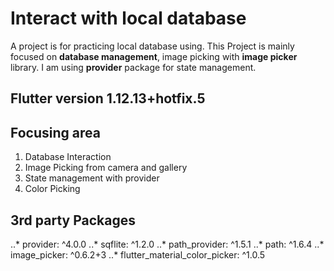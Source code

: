 # Interact with local database

A project is for practicing local database using. This Project is mainly focused on **database management**, image picking with **image picker** library. I am using **provider** package for state management. 

## Flutter version 1.12.13+hotfix.5

## Focusing area
1. Database Interaction
2. Image Picking from camera and gallery
3. State management with provider
4. Color Picking

## 3rd party Packages
..* provider: ^4.0.0
..*  sqflite: ^1.2.0
..*  path_provider: ^1.5.1
..*  path: ^1.6.4
..*  image_picker: ^0.6.2+3
..*  flutter_material_color_picker: ^1.0.5


